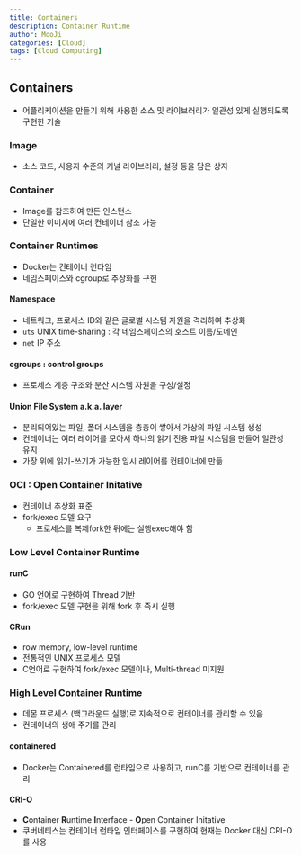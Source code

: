 ```yaml
---
title: Containers
description: Container Runtime
author: MooJi
categories: [Cloud]
tags: [Cloud Computing]
---
```


## Containers
- 어플리케이션을 만들기 위해 사용한 소스 및 라이브러리가 일관성 있게 실행되도록 구현한 기술

### Image
- 소스 코드, 사용자 수준의 커널 라이브러리, 설정 등을 담은 상자

### Container
- Image를 참조하여 만든 인스턴스
- 단일한 이미지에 여러 컨테이너 참조 가능

### Container Runtimes
- Docker는 컨테이너 런타임
- 네임스페이스와 cgroup로 추상화를 구현

#### Namespace
- 네트워크, 프로세스 ID와 같은 글로벌 시스템 자원을 격리하여 추상화
- `uts` UNIX time-sharing : 각 네임스페이스의 호스트 이름/도메인 
- `net` IP 주소

#### cgroups : control groups
- 프로세스 계층 구조와 분산 시스템 자원을 구성/설정

#### Union File System a.k.a. layer
- 분리되어있는 파일, 폴더 시스템을 층층이 쌓아서 가상의 파일 시스템 생성
- 컨테이너는 여러 레이어를 모아서 하나의 읽기 전용 파일 시스템을 만들어 일관성 유지
- 가장 위에 읽기-쓰기가 가능한 임시 레이어를 컨테이너에 만듦

### OCI : Open Container Initative
- 컨테이너 추상화 표준
- fork/exec 모델 요구
    - 프로세스를 복제fork한 뒤에는 실행exec해야 함

### Low Level Container Runtime

#### runC
- GO 언어로 구현하여 Thread 기반
- fork/exec 모델 구현을 위해 fork 후 즉시 실행

#### CRun
- row memory, low-level runtime
- 전통적인 UNIX 프로세스 모델
- C언어로 구현하여 fork/exec 모델이나, Multi-thread 미지원

### High Level Container Runtime
- 데몬 프로세스 (백그라운드 실행)로 지속적으로 컨테이너를 관리할 수 있음
- 컨테이너의 생애 주기를 관리

#### containered
- Docker는 Containered를 런타임으로 사용하고, runC를 기반으로 컨테이너를 관리

#### CRI-O 
- **C**ontainer **R**untime **I**nterface - **O**pen Container Initative
- 쿠버네티스는 컨테이너 런타임 인터페이스를 구현하여 현재는 Docker 대신 CRI-O를 사용